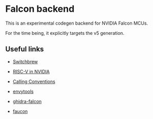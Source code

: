 # Falcon backend

This is an experimental codegen backend for NVIDIA Falcon MCUs.

For the time being, it explicitly targets the v5 generation.

## Useful links

* [Switchbrew](https://switchbrew.org/wiki/TSEC)

* [RISC-V in NVIDIA](https://riscv.org/wp-content/uploads/2017/05/Tue1345pm-NVIDIA-Sijstermans.pdf)

* [Calling Conventions](https://0x04.net/~mwk/Falcon.html)

* [envytools](https://envytools.readthedocs.io/en/latest/hw/falcon/index.html)

* [ghidra-falcon](https://github.com/Thog/ghidra-falcon)

* [faucon](https://github.com/vbe0201/faucon)
